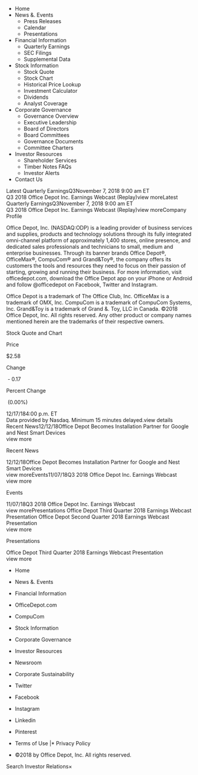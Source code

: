 *   Home
*   News &. Events
    *   Press Releases
    *   Calendar
    *   Presentations
*   Financial Information
    *   Quarterly Earnings
    *   SEC Filings
    *   Supplemental Data
*   Stock Information
    *   Stock Quote
    *   Stock Chart
    *   Historical Price Lookup
    *   Investment Calculator
    *   Dividends
    *   Analyst Coverage
*   Corporate Governance
    *   Governance Overview
    *   Executive Leadership
    *   Board of Directors
    *   Board Committees
    *   Governance Documents
    *   Committee Charters
*   Investor Resources
    *   Shareholder Services
    *   Timber Notes FAQs
    *   Investor Alerts
*   Contact Us

Latest Quarterly EarningsQ3November 7, 2018 9:00 am ET  
Q3 2018 Office Depot Inc. Earnings Webcast (Replay)view moreLatest Quarterly EarningsQ3November 7, 2018 9:00 am ET  
Q3 2018 Office Depot Inc. Earnings Webcast (Replay)view moreCompany Profile

Office Depot, Inc. (NASDAQ:ODP) is a leading provider of business services and supplies, products and technology solutions through its fully integrated omni-channel platform of approximately 1,400 stores, online presence, and dedicated sales professionals and technicians to small, medium and enterprise businesses. Through its banner brands Office Depot®, OfficeMax®, CompuCom® and Grand&Toy®, the company offers its customers the tools and resources they need to focus on their passion of starting, growing and running their business. For more information, visit officedepot.com, download the Office Depot app on your iPhone or Android and follow @officedepot on Facebook, Twitter and Instagram.  
  
Office Depot is a trademark of The Office Club, Inc. OfficeMax is a trademark of OMX, Inc. CompuCom is a trademark of CompuCom Systems, Inc. Grand&Toy is a trademark of Grand &. Toy, LLC in Canada. ©2018 Office Depot, Inc. All rights reserved. Any other product or company names mentioned herein are the trademarks of their respective owners.

Stock Quote and Chart

Price

$2.58

Change

 - 0.17

Percent Change

 (0.00%)

12/17/184:00 p.m. ET  
Data provided by Nasdaq. Minimum 15 minutes delayed.view details  
Recent News12/12/18Office Depot Becomes Installation Partner for Google and Nest Smart Devices  
view more

Recent News

12/12/18Office Depot Becomes Installation Partner for Google and Nest Smart Devices  
view moreEvents11/07/18Q3 2018 Office Depot Inc. Earnings Webcast  
view more

Events

11/07/18Q3 2018 Office Depot Inc. Earnings Webcast  
view morePresentations Office Depot Third Quarter 2018 Earnings Webcast Presentation Office Depot Second Quarter 2018 Earnings Webcast Presentation  
view more

Presentations

Office Depot Third Quarter 2018 Earnings Webcast Presentation  
view more

*   Home
*   News &. Events
*   Financial Information
*   OfficeDepot.com
*   CompuCom

*   Stock Information
*   Corporate Governance
*   Investor Resources
*   Newsroom
*   Corporate Sustainability

*   Twitter
*   Facebook
*   Instagram
*   Linkedin
*   Pinterest

  

*   Terms of Use
|*   Privacy Policy

*   ©2018 by Office Depot, Inc. All rights reserved.

Search Investor Relations×